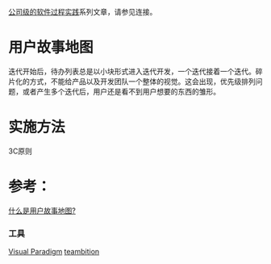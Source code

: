 [公司级的软件过程实践](https://www.jianshu.com/c/e5ef522ce765)系列文章，请参见连接。

# 用户故事地图
迭代开始后，待办列表总是以小块形式进入迭代开发，一个迭代接着一个迭代。碎片化的方式，不能给产品以及开发团队一个整体的视觉。这会出现，优先级排列问题，或者产生多个迭代后，用户还是看不到用户想要的东西的雏形。

# 实施方法

3C原则

# 参考：
[什么是用户故事地图?](http://mini.eastday.com/mobile/180322140433026.html)

### 工具
[Visual Paradigm](https://www.visual-paradigm.com/cn/features/effective-user-story-tool/)
[teambition](https://www.teambition.com/)
